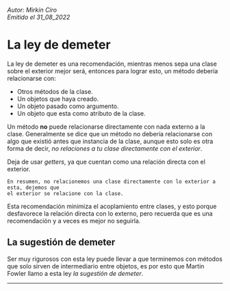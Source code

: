 *Autor: Mirkin Ciro* <br>
*Emitido el 31_08_2022*

# La ley de demeter

La ley de demeter es una recomendación, mientras menos sepa una clase sobre el exterior mejor será, entonces para lograr esto, un método debería relacionarse con:

* Otros métodos de la clase.
* Un objetos que haya creado.
* Un objeto pasado como argumento.
* Un objeto que esta como atributo de la clase.

Un método **no** puede relacionarse directamente con nada externo a la clase. Generalmente se dice que un método no debería relacionarse con algo que existió antes que instancia de la clase, aunque esto solo es otra forma de decir, *no relaciones a tu clase directamente con el exterior*.

Deja de usar *getters*, ya que cuentan como una relación directa con el exterior.

	En resumen, no relacionemos una clase directamente con lo exterior a esta, dejemos que 
	el exterior se relacione con la clase.

Esta recomendación minimiza el acoplamiento entre clases, y esto porque desfavorece la relación directa con lo externo, pero recuerda que es una recomendación y a veces es mejor no seguirla.
## La sugestión de demeter

Ser muy rigurosos con esta ley puede llevar a que terminemos con métodos que solo sirven de intermediario entre objetos, es por esto que Martin Fowler llamo a esta ley *la sugestión de demeter*.
___
